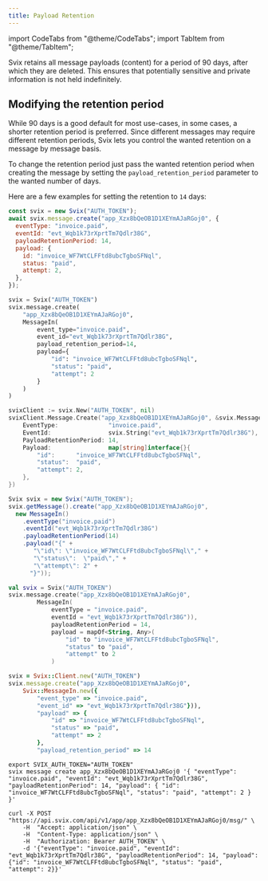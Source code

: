 ```yaml
---
title: Payload Retention
---
```


import CodeTabs from "@theme/CodeTabs";
import TabItem from "@theme/TabItem";

Svix retains all message payloads (content) for a period of 90 days, after which they are deleted. This ensures that potentially sensitive and private information is not held indefinitely.

## Modifying the retention period

While 90 days is a good default for most use-cases, in some cases, a shorter retention period is preferred. Since different messages may require different retention periods, Svix lets you control the wanted retention on a message by message basis.

To change the retention period just pass the wanted retention period when creating the message by setting the `payload_retention_period` parameter to the wanted number of days.

Here are a few examples for setting the retention to `14` days:

<CodeTabs>
<TabItem value="js">

```js
const svix = new Svix("AUTH_TOKEN");
await svix.message.create("app_Xzx8bQeOB1D1XEYmAJaRGoj0", {
  eventType: "invoice.paid",
  eventId: "evt_Wqb1k73rXprtTm7Qdlr38G",
  payloadRetentionPeriod: 14,
  payload: {
    id: "invoice_WF7WtCLFFtd8ubcTgboSFNql",
    status: "paid",
    attempt: 2,
  },
});
```

</TabItem>
<TabItem value="py">

```python
svix = Svix("AUTH_TOKEN")
svix.message.create(
    "app_Xzx8bQeOB1D1XEYmAJaRGoj0",
    MessageIn(
        event_type="invoice.paid",
        event_id="evt_Wqb1k73rXprtTm7Qdlr38G",
        payload_retention_period=14,
        payload={
            "id": "invoice_WF7WtCLFFtd8ubcTgboSFNql",
            "status": "paid",
            "attempt": 2
        }
    )
)
```

</TabItem>
<TabItem value="go">

```go
svixClient := svix.New("AUTH_TOKEN", nil)
svixClient.Message.Create("app_Xzx8bQeOB1D1XEYmAJaRGoj0", &svix.MessageIn{
    EventType:              "invoice.paid",
    EventId:                svix.String("evt_Wqb1k73rXprtTm7Qdlr38G"),
    PayloadRetentionPeriod: 14,
    Payload:                map[string]interface{}{
        "id":      "invoice_WF7WtCLFFtd8ubcTgboSFNql",
        "status":  "paid",
        "attempt": 2,
    },
})
```

</TabItem>
<TabItem value="java">

```java
Svix svix = new Svix("AUTH_TOKEN");
svix.getMessage().create("app_Xzx8bQeOB1D1XEYmAJaRGoj0",
  new MessageIn()
    .eventType("invoice.paid")
    .eventId("evt_Wqb1k73rXprtTm7Qdlr38G")
    .payloadRetentionPeriod(14)
    .payload("{" +
       "\"id\": \"invoice_WF7WtCLFFtd8ubcTgboSFNql\"," +
       "\"status\":  \"paid\"," +
       "\"attempt\": 2" +
      "}"));
```

</TabItem>
<TabItem value="kotlin">

```kotlin
val svix = Svix("AUTH_TOKEN")
svix.message.create("app_Xzx8bQeOB1D1XEYmAJaRGoj0",
        MessageIn(
            eventType = "invoice.paid",
            eventId = "evt_Wqb1k73rXprtTm7Qdlr38G")),
            payloadRetentionPeriod = 14,
            payload = mapOf<String, Any>(
                "id" to "invoice_WF7WtCLFFtd8ubcTgboSFNql",
                "status" to "paid",
                "attempt" to 2
            )
```

</TabItem>
<TabItem value="ruby">

```ruby
svix = Svix::Client.new("AUTH_TOKEN")
svix.message.create("app_Xzx8bQeOB1D1XEYmAJaRGoj0",
    Svix::MessageIn.new({
        "event_type" => "invoice.paid",
        "event_id" => "evt_Wqb1k73rXprtTm7Qdlr38G"})),
        "payload" => {
            "id" => "invoice_WF7WtCLFFtd8ubcTgboSFNql",
            "status" => "paid",
            "attempt" => 2
        },
        "payload_retention_period" => 14
```

</TabItem>
<TabItem value="cli">

```shell
export SVIX_AUTH_TOKEN="AUTH_TOKEN"
svix message create app_Xzx8bQeOB1D1XEYmAJaRGoj0 '{ "eventType": "invoice.paid", "eventId": "evt_Wqb1k73rXprtTm7Qdlr38G", "payloadRetentionPeriod": 14, "payload": { "id": "invoice_WF7WtCLFFtd8ubcTgboSFNql", "status": "paid", "attempt": 2 } }'
```

</TabItem>
<TabItem value="curl">

```shell
curl -X POST "https://api.svix.com/api/v1/app/app_Xzx8bQeOB1D1XEYmAJaRGoj0/msg/" \
    -H  "Accept: application/json" \
    -H  "Content-Type: application/json" \
    -H  "Authorization: Bearer AUTH_TOKEN" \
    -d '{"eventType": "invoice.paid", "eventId": "evt_Wqb1k73rXprtTm7Qdlr38G", "payloadRetentionPeriod": 14, "payload": {"id": "invoice_WF7WtCLFFtd8ubcTgboSFNql", "status": "paid", "attempt": 2}}'
```

</TabItem>
</CodeTabs>
